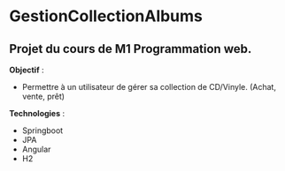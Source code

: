 # GestionCollectionAlbums
## Projet du cours de M1 Programmation web.  
__Objectif__ :  
* Permettre à un utilisateur de gérer sa collection de CD/Vinyle. (Achat, vente, prêt)

__Technologies__ :
* Springboot
* JPA
* Angular
* H2
